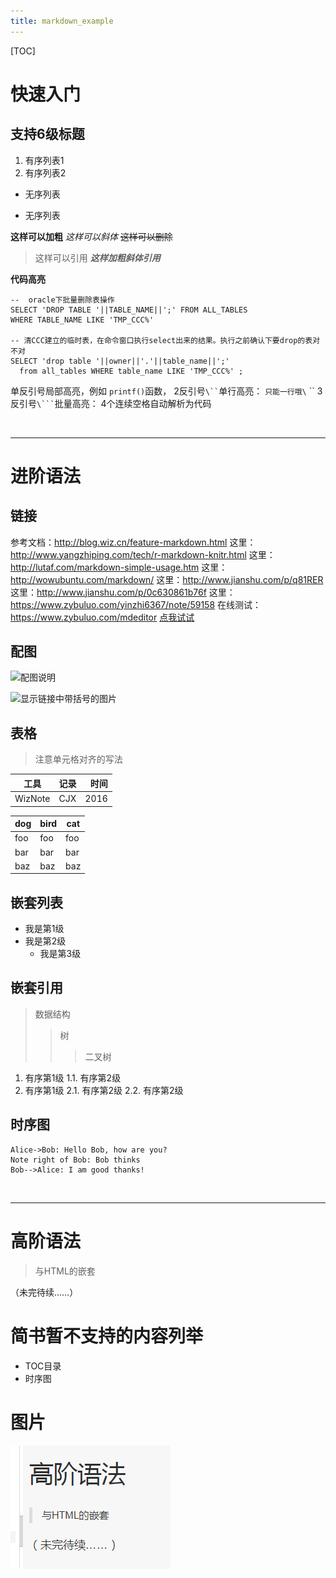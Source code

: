 ```yaml
---
title: markdown_example
---
```


[TOC]

# 快速入门

## 支持6级标题

1. 有序列表1
1. 有序列表2


- 无序列表
* 无序列表


**这样可以加粗**
*这样可以斜体*
~~这样可以删除~~


>这样可以引用
>***这样加粗斜体引用***


**代码高亮** 
```
--  oracle下批量删除表操作
SELECT 'DROP TABLE '||TABLE_NAME||';' FROM ALL_TABLES
WHERE TABLE_NAME LIKE 'TMP_CCC%'
 
-- 清CCC建立的临时表，在命令窗口执行select出来的结果。执行之前确认下要drop的表对不对
SELECT 'drop table '||owner||'.'||table_name||';' 
  from all_tables WHERE table_name LIKE 'TMP_CCC%' ;
```

单反引号局部高亮，例如 `printf()`函数，
2反引号` \`` `单行高亮：
``只能一行哦\`` ``
3反引号` \``` `批量高亮：
4个连续空格自动解析为代码

</br>

-------------------------------------------------
# 进阶语法
## 链接
参考文档：http://blog.wiz.cn/feature-markdown.html 
这里：http://www.yangzhiping.com/tech/r-markdown-knitr.html
这里：http://lutaf.com/markdown-simple-usage.htm
这里：http://wowubuntu.com/markdown/
这里：http://www.jianshu.com/p/q81RER
这里：http://www.jianshu.com/p/0c630861b76f
这里：https://www.zybuluo.com/yinzhi6367/note/59158
在线测试：https://www.zybuluo.com/mdeditor
[点我试试](http://blog.wiz.cn/feature-markdown.html)

## 配图
![配图说明](http://upload-images.jianshu.io/upload_images/1495118-d83a4ccfc711dfe9.jpg?imageMogr2/auto-orient/strip%7CimageView2/2/w/1240)

![显示链接中带括号的图片][1]
## 表格

> 注意单元格对齐的写法

|工具|记录|时间|
|----|:----:|----:|
|WizNote|CJX|2016|

dog | bird | cat
----|----|---
foo | foo | foo
bar | bar | bar
baz | baz | baz

## 嵌套列表

- 我是第1级
 - 我是第2级
   - 我是第3级

## 嵌套引用
>数据结构
>>树
>>>二叉树

1. 有序第1级
 1.1. 有序第2级
3. 有序第1级
 2.1. 有序第2级
 2.2. 有序第2级

## 时序图
```sequence
Alice->Bob: Hello Bob, how are you?
Note right of Bob: Bob thinks
Bob-->Alice: I am good thanks!
```

</br>

-------------------
# 高阶语法
> 与HTML的嵌套

（未完待续……）


# 简书暂不支持的内容列举
- TOC目录
- 时序图

# 图片
![enter description here][2]


  [1]: http://latex.codecogs.com/gif.latex?\prod%20\(n_{i}\)+1
  [2]: ./images/1504367418411.jpg